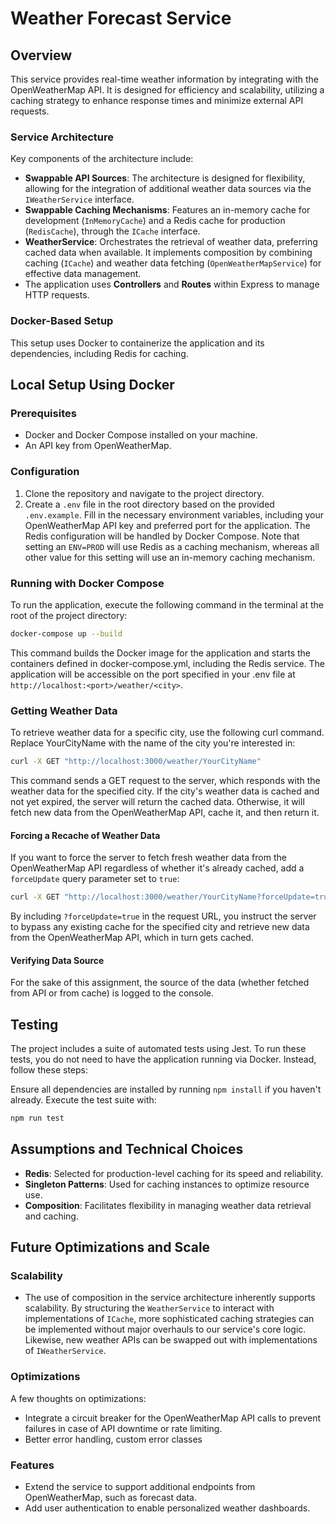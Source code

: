 # Weather Forecast Service

## Overview

This service provides real-time weather information by integrating with the OpenWeatherMap API. It is designed for efficiency and scalability, utilizing a caching strategy to enhance response times and minimize external API requests.

### Service Architecture

Key components of the architecture include:
- **Swappable API Sources**: The architecture is designed for flexibility, allowing for the integration of additional weather data sources via the `IWeatherService` interface.
- **Swappable Caching Mechanisms**: Features an in-memory cache for development (`InMemoryCache`) and a Redis cache for production (`RedisCache`), through the `ICache` interface.
- **WeatherService**: Orchestrates the retrieval of weather data, preferring cached data when available. It implements composition by combining caching (`ICache`) and weather data fetching (`OpenWeatherMapService`) for effective data management.
- The application uses **Controllers** and **Routes** within Express to manage HTTP requests.

### Docker-Based Setup

This setup uses Docker to containerize the application and its dependencies, including Redis for caching.

## Local Setup Using Docker

### Prerequisites
- Docker and Docker Compose installed on your machine.
- An API key from OpenWeatherMap.

### Configuration
1. Clone the repository and navigate to the project directory.
2. Create a `.env` file in the root directory based on the provided `.env.example`. Fill in the necessary environment variables, including your OpenWeatherMap API key and preferred port for the application. The Redis configuration will be handled by Docker Compose. Note that setting an `ENV=PROD` will use Redis as a caching mechanism, whereas all other value for this setting will use an in-memory caching mechanism. 

### Running with Docker Compose
To run the application, execute the following command in the terminal at the root of the project directory:

```bash
docker-compose up --build
```

This command builds the Docker image for the application and starts the containers defined in docker-compose.yml, including the Redis service.
The application will be accessible on the port specified in your .env file at `http://localhost:<port>/weather/<city>`.

### Getting Weather Data
To retrieve weather data for a specific city, use the following curl command. Replace YourCityName with the name of the city you're interested in:

```bash
curl -X GET "http://localhost:3000/weather/YourCityName"
```
This command sends a GET request to the server, which responds with the weather data for the specified city. If the city's weather data is cached and not yet expired, the server will return the cached data. Otherwise, it will fetch new data from the OpenWeatherMap API, cache it, and then return it.

#### Forcing a Recache of Weather Data
If you want to force the server to fetch fresh weather data from the OpenWeatherMap API regardless of whether it's already cached, add a `forceUpdate` query parameter set to `true`:

```bash
curl -X GET "http://localhost:3000/weather/YourCityName?forceUpdate=true"
```
By including `?forceUpdate=true` in the request URL, you instruct the server to bypass any existing cache for the specified city and retrieve new data from the OpenWeatherMap API, which in turn gets cached. 

#### Verifying Data Source

For the sake of this assignment, the source of the data (whether fetched from API or from cache) is logged to the console. 

## Testing
The project includes a suite of automated tests using Jest. To run these tests, you do not need to have the application running via Docker. Instead, follow these steps:

Ensure all dependencies are installed by running `npm install` if you haven't already. Execute the test suite with:
```bash
npm run test
```

## Assumptions and Technical Choices

- **Redis**:  Selected for production-level caching for its speed and reliability.
- **Singleton Patterns**: Used for caching instances to optimize resource use.
- **Composition**: Facilitates flexibility in managing weather data retrieval and caching.

## Future Optimizations and Scale

### Scalability
- The use of composition in the service architecture inherently supports scalability. By structuring the `WeatherService` to interact with implementations of `ICache`, more sophisticated caching strategies can be implemented without major overhauls to our service's core logic. Likewise, new weather APIs can be swapped out with implementations of `IWeatherService`.

### Optimizations
A few thoughts on optimizations: 
- Integrate a circuit breaker for the OpenWeatherMap API calls to prevent failures in case of API downtime or rate limiting.
- Better error handling, custom error classes

### Features
- Extend the service to support additional endpoints from OpenWeatherMap, such as forecast data.
- Add user authentication to enable personalized weather dashboards.
